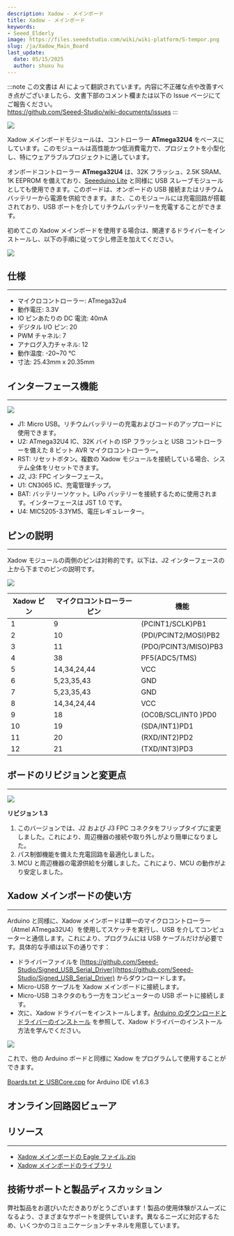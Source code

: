 ```yaml
---
description: Xadow - メインボード
title: Xadow - メインボード
keywords:
- Seeed_Elderly
image: https://files.seeedstudio.com/wiki/wiki-platform/S-tempor.png
slug: /ja/Xadow_Main_Board
last_update:
  date: 05/15/2025
  author: shuxu hu
---
```

:::note
この文書は AI によって翻訳されています。内容に不正確な点や改善すべき点がございましたら、文書下部のコメント欄または以下の Issue ページにてご報告ください。  
https://github.com/Seeed-Studio/wiki-documents/issues
:::

![](https://files.seeedstudio.com/wiki/Xadow_Main_Board/img/Xadow_Main_Board_00V1.jpg)

Xadow メインボードモジュールは、コントローラー **ATmega32U4** をベースにしています。このモジュールは高性能かつ低消費電力で、プロジェクトを小型化し、特にウェアラブルプロジェクトに適しています。

オンボードコントローラー **ATmega32U4** は、32K フラッシュ、2.5K SRAM、1K EEPROM を備えており、[Seeeduino Lite](https://www.seeedstudio.com/seeeduino-lite-p-1487.html?cPath=6_7) と同様に USB スレーブモジュールとしても使用できます。このボードは、オンボードの USB 接続またはリチウムバッテリーから電源を供給できます。また、このモジュールには充電回路が搭載されており、USB ポートを介してリチウムバッテリーを充電することができます。

初めてこの Xadow メインボードを使用する場合は、関連するドライバーをインストールし、以下の手順に従って少し修正を加えてください。

[![](https://files.seeedstudio.com/wiki/Seeed-WiKi/docs/images/300px-Get_One_Now_Banner-ragular.png)](https://www.seeedstudio.com/Xadow-Main-Board-p-1524.html)

## 仕様
---
- マイクロコントローラー: ATmega32u4
- 動作電圧: 3.3V
- IO ピンあたりの DC 電流: 40mA
- デジタル I/O ピン: 20
- PWM チャネル: 7
- アナログ入力チャネル: 12
- 動作温度: -20~70 ℃
- 寸法: 25.43mm x 20.35mm

## インターフェース機能
---
![](https://files.seeedstudio.com/wiki/Xadow_Main_Board/img/XadowMainBoardScreen.jpg)

- J1: Micro USB。リチウムバッテリーの充電およびコードのアップロードに使用できます。
- U2: ATmega32U4 IC、32K バイトの ISP フラッシュと USB コントローラーを備えた 8 ビット AVR マイクロコントローラー。
- RST: リセットボタン。複数の Xadow モジュールを接続している場合、システム全体をリセットできます。
- J2, J3: FPC インターフェース。
- U1: CN3065 IC、充電管理チップ。
- BAT: バッテリーソケット。LiPo バッテリーを接続するために使用されます。インターフェースは JST 1.0 です。
- U4: MIC5205-3.3YM5、電圧レギュレーター。

## ピンの説明
---
Xadow モジュールの両側のピンは対称的です。以下は、J2 インターフェースの上から下までのピンの説明です。

![](https://files.seeedstudio.com/wiki/Xadow_Main_Board/img/Xadow_Pins.jpg)

|Xadow ピン|マイクロコントローラーピン|機能|
|---|---|---|
|1|	9	|(PCINT1/SCLK)PB1|
|2|	10	|(PDI/PCINT2/MOSI)PB2|
|3|	11	|(PDO/PCINT3/MISO)PB3|
|4|	38	|PF5(ADC5/TMS)|
|5|	14,34,24,44	|VCC|
|6|	5,23,35,43	|GND|
|7|	5,23,35,43	|GND|
|8|	14,34,24,44	|VCC|
|9|	18	|(OC0B/SCL/INT0 )PD0|
|10|	19	|(SDA/INT1)PD1|
|11|	20	|(RXD/INT2)PD2|
|12|	21	|(TXD/INT3)PD3|

## ボードのリビジョンと変更点
---
![](https://files.seeedstudio.com/wiki/Xadow_Main_Board/img/Xadow_-_Main_board_v1.3.JPG)

**リビジョン 1.3**
1. このバージョンでは、J2 および J3 FPC コネクタをフリップタイプに変更しました。これにより、周辺機器の接続や取り外しがより簡単になりました。
2. パス制御機能を備えた充電回路を最適化しました。
3. MCU と周辺機器の電源供給を分離しました。これにより、MCU の動作がより安定しました。

## Xadow メインボードの使い方
---
Arduino と同様に、Xadow メインボードは単一のマイクロコントローラー（Atmel ATmega32U4）を使用してスケッチを実行し、USB を介してコンピューターと通信します。これにより、プログラムには USB ケーブルだけが必要です。具体的な手順は以下の通りです：
<!-- - Arduino IDE を Xadow に対応させるには、いくつかの手順を実行する必要があります。詳細は [こちら]() を参照してください -->
- ドライバーファイルを [https://github.com/Seeed-Studio/Signed_USB_Serial_Driver](https://github.com/Seeed-Studio/Signed_USB_Serial_Driver) からダウンロードします。
- Micro-USB ケーブルを Xadow メインボードに接続します。
- Micro-USB コネクタのもう一方をコンピューターの USB ポートに接続します。
- 次に、Xadow ドライバーをインストールします。[Arduino のダウンロードとドライバーのインストール](https://wiki.seeedstudio.com/ja/Guide_to_use_demos_downloaded_from_Seeed-s_Github/) を参照して、Xadow ドライバーのインストール方法を学んでください。

![](https://files.seeedstudio.com/wiki/Xadow_Main_Board/img/Xadow_Main_Board_Driver_step4.jpg)

これで、他の Arduino ボードと同様に Xadow をプログラムして使用することができます。

[Boards.txt と USBCore.cpp](https://github.com/freespace/Files_For_Seeed_Main_Board) for Arduino IDE v1.6.3

## オンライン回路図ビューア

<div className="altium-ecad-viewer" data-project-src="https://files.seeedstudio.com/wiki/Xadow_Main_Board/res/Xadow_Main_Board.zip" style={{borderRadius: '0px 0px 4px 4px', height: 500, borderStyle: 'solid', borderWidth: 1, borderColor: 'rgb(241, 241, 241)', overflow: 'hidden', maxWidth: 1280, maxHeight: 700, boxSizing: 'border-box'}}>
</div>

## リソース
---
- [Xadow メインボードの Eagle ファイル.zip](https://files.seeedstudio.com/wiki/Xadow_Main_Board/res/Xadow_Main_Board.zip)
- [Xadow メインボードのライブラリ](https://github.com/Seeed-Studio/Xadow_MainBoard)

## 技術サポートと製品ディスカッション

弊社製品をお選びいただきありがとうございます！製品の使用体験がスムーズになるよう、さまざまなサポートを提供しています。異なるニーズに対応するため、いくつかのコミュニケーションチャネルを用意しています。

<div class="button_tech_support_container">
<a href="https://forum.seeedstudio.com/" class="button_forum"></a> 
<a href="https://www.seeedstudio.com/contacts" class="button_email"></a>
</div>

<div class="button_tech_support_container">
<a href="https://discord.gg/eWkprNDMU7" class="button_discord"></a> 
<a href="https://github.com/Seeed-Studio/wiki-documents/discussions/69" class="button_discussion"></a>
</div>